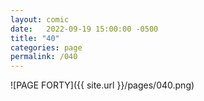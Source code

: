 ```yaml
---
layout: comic
date:   2022-09-19 15:00:00 -0500
title: "40"
categories: page
permalink: /040
---
```

![PAGE FORTY]({{ site.url }}/pages/040.png)
